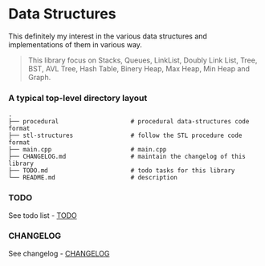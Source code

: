 # Data Structures
This definitely my interest in the various data structures and implementations of them in various way.

>This library focus on Stacks, Queues, LinkList, Doubly Link List, Tree, BST, AVL Tree, Hash Table, Binery Heap, Max Heap, Min Heap and Graph.

### A typical top-level directory layout

    .
    ├── procedural                    # procedural data-structures code format
    ├── stl-structures                # follow the STL procedure code format
    ├── main.cpp                      # main.cpp
    ├── CHANGELOG.md                  # maintain the changelog of this library
    ├── TODO.md                       # todo tasks for this library
    └── README.md                     # description
    
### TODO
See todo list - [TODO](https://github.com/fsdevelopers/cpp-datastructures/blob/master/TODO.md)

### CHANGELOG
See changelog - [CHANGELOG](https://github.com/fsdevelopers/cpp-datastructures/blob/master/CHANGELOG.md)


